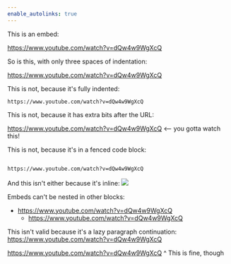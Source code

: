 ```yaml
---
enable_autolinks: true
---
```


This is an embed:

https://www.youtube.com/watch?v=dQw4w9WgXcQ

So is this, with only three spaces of indentation:

   https://www.youtube.com/watch?v=dQw4w9WgXcQ

This is not, because it's fully indented:

    https://www.youtube.com/watch?v=dQw4w9WgXcQ

This is not, because it has extra bits after the URL:

https://www.youtube.com/watch?v=dQw4w9WgXcQ <-- you gotta watch this!

This is not, because it's in a fenced code block:

```md

https://www.youtube.com/watch?v=dQw4w9WgXcQ

```

And this isn't either because it's inline: ![](https://www.youtube.com/watch?v=dQw4w9WgXcQ)

Embeds can't be nested in other blocks:

- https://www.youtube.com/watch?v=dQw4w9WgXcQ
    - https://www.youtube.com/watch?v=dQw4w9WgXcQ

This isn't valid because it's a lazy paragraph continuation:
https://www.youtube.com/watch?v=dQw4w9WgXcQ

https://www.youtube.com/watch?v=dQw4w9WgXcQ
^ This is fine, though
